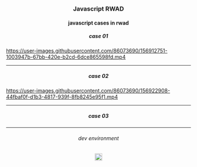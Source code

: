 <h3 align="center">
Javascript RWAD
</h3>

<h4 align="center">
javascript cases in rwad
</h4>

<h5 align="center">
case 01
</h5>

https://user-images.githubusercontent.com/86073690/156912751-1003947b-67bb-420e-b2cd-6dce865598fd.mp4

***

<h5 align="center">
case 02
</h5>

https://user-images.githubusercontent.com/86073690/156922908-44fbaf0f-d1b3-4817-939f-8fb8245e95f1.mp4

***

<h5 align="center">
case 03
</h5>



***

<h6 align="center">
dev environment
</h6>

<div align="center">
  <img height="20" src = "https://img.shields.io/badge/Intellij idea-white.svg?">
</div>
